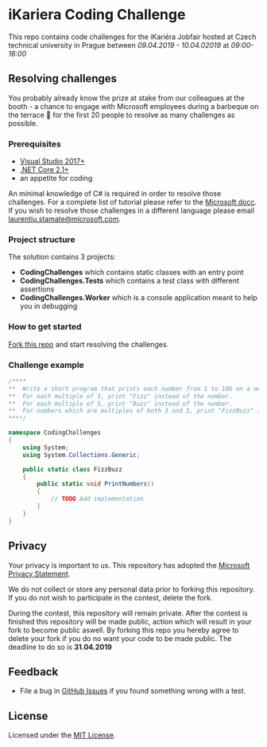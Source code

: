 # iKariera Coding Challenge

This repo contains code challenges for the iKariéra Jobfair hosted at Czech technical university in Prague between *09.04.2019 - 10.04.02019* at *09:00-16:00*

## Resolving challenges

You probably already know the prize at stake from our colleagues at the booth - a chance to engage with Microsoft employees during a barbeque on the terrace :fork_and_knife: for the first 20 people to resolve as many challenges as possible.

### Prerequisites

* [Visual Studio 2017+](https://visualstudio.microsoft.com/downloads/)
* [.NET Core 2.1+](https://dotnet.microsoft.com/download)
* an appetite for coding

An minimal knowledge of C# is required in order to resolve those challenges. For a complete list of tutorial please refer to the [Microsoft docc](https://docs.microsoft.com/en-us/dotnet/csharp/tutorials/). If you wish to resolve those challenges in a different language please email [laurentiu.stamate@microsoft.com](laurentiu.stamate@microsoft.com).

### Project structure

The solution contains 3 projects:
* **CodingChallenges** which contains static classes with an entry point
* **CodingChallenges.Tests** which contains a test class with different assertions
* **CodingChallenges.Worker** which is a console application meant to help you in debugging

### How to get started
[Fork this repo](https://help.github.com/en/articles/fork-a-repo) and start resolving the challenges.

### Challenge example
```csharp
/****
**  Write a short program that prints each number from 1 to 100 on a new line.
**  For each multiple of 3, print "Fizz" instead of the number.
**  For each multiple of 5, print "Buzz" instead of the number.
**  For numbers which are multiples of both 3 and 5, print "FizzBuzz" instead of the number.
****/

namespace CodingChallenges
{
    using System;
    using System.Collections.Generic;

    public static class FizzBuzz
    {
        public static void PrintNumbers()
        {
            // TODO Add implementation
        }
    }
}
```

## Privacy
Your privacy is important to us. This repository has adopted the [Microsoft Privacy Statement](https://privacy.microsoft.com/en-us/privacystatement). 

We do not collect or store any personal data prior to forking this repository. If you do not wish to participate in the contest, delete the fork.

During the contest, this repository will remain private. After the contest is finished this repository will be made public, action which will result in your fork to become public aswell. By forking this repo you hereby agree to delete your fork if you do no want your code to be made public. The deadline to do so is **31.04.2019**

## Feedback
* File a bug in [GitHub Issues](https://github.com/oop-pub/laboratoare/issues) if you found something wrong with a test.

## License
Licensed under the [MIT License](LICENSE).